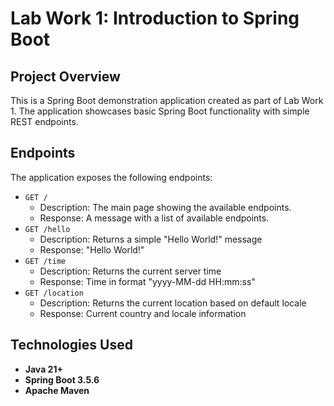 # Lab Work 1: Introduction to Spring Boot

## Project Overview

This is a Spring Boot demonstration application created as part of Lab Work 1. The application showcases basic Spring Boot functionality with simple REST endpoints.

## Endpoints

The application exposes the following endpoints:

*   `GET /`
    *   Description: The main page showing the available endpoints.
    *   Response: A message with a list of available endpoints.
*   `GET /hello`
    *   Description: Returns a simple "Hello World!" message
    *   Response: "Hello World!"
*   `GET /time`
    *   Description: Returns the current server time
    *   Response:  Time in format "yyyy-MM-dd HH:mm:ss"
*   `GET /location`
    *   Description: Returns the current location based on default locale
    *   Response: Current country and locale information

## Technologies Used

*   **Java 21+**
*   **Spring Boot 3.5.6**
*   **Apache Maven**
